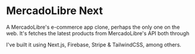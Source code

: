 # MercadoLibre Next

A MercadoLibre's e-commerce app clone, perhaps the only one on the web. It's fetches the latest products from MercadoLibre's API both through 


I've built it using Next.js, Firebase, Stripe & TailwindCSS, among others.
